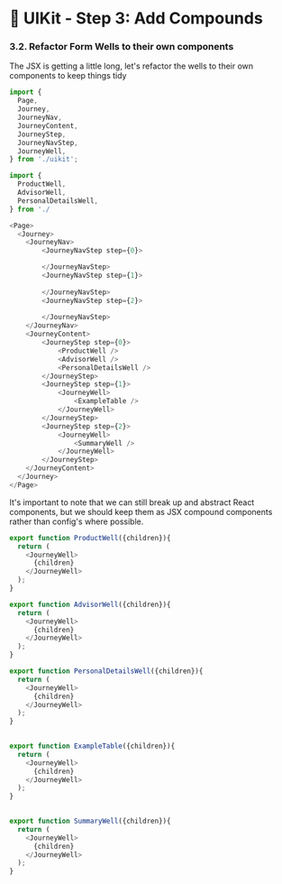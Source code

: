 # 💅 UIKit - Step 3: Add Compounds

### 3.2. Refactor Form Wells to their own components
The JSX is getting a little long, let's refactor the wells to their own components to keep things tidy 

```js
import {
  Page, 
  Journey, 
  JourneyNav, 
  JourneyContent, 
  JourneyStep, 
  JourneyNavStep,
  JourneyWell,
} from './uikit';

import {
  ProductWell, 
  AdvisorWell,
  PersonalDetailsWell,
} from './

<Page>
  <Journey>
    <JourneyNav>
        <JourneyNavStep step={0}>

        </JourneyNavStep>
        <JourneyNavStep step={1}>
        
        </JourneyNavStep>
        <JourneyNavStep step={2}>
        
        </JourneyNavStep>
    </JourneyNav>
    <JourneyContent>
        <JourneyStep step={0}>
            <ProductWell />
            <AdvisorWell />
            <PersonalDetailsWell />
        </JourneyStep>
        <JourneyStep step={1}>
            <JourneyWell>
                <ExampleTable />
            </JourneyWell>
        </JourneyStep>
        <JourneyStep step={2}>
            <JourneyWell>
                <SummaryWell />
            </JourneyWell>
        </JourneyStep>
    </JourneyContent> 
  </Journey>
</Page>
```


It's important to note that we can still break up and abstract React components, but we should keep them as JSX compound components rather than config's where possible. 

```js
export function ProductWell({children}){
  return (
    <JourneyWell>
      {children}
    </JourneyWell>
  );
} 
```

```js
export function AdvisorWell({children}){
  return (
    <JourneyWell>
      {children}
    </JourneyWell>
  );
} 
```

```js
export function PersonalDetailsWell({children}){
  return (
    <JourneyWell>
      {children}
    </JourneyWell>
  );
} 
  
```

```js
export function ExampleTable({children}){
  return (
    <JourneyWell>
      {children}
    </JourneyWell>
  );
} 
  
```

```js
export function SummaryWell({children}){
  return (
    <JourneyWell>
      {children}
    </JourneyWell>
  );
} 
  
```

